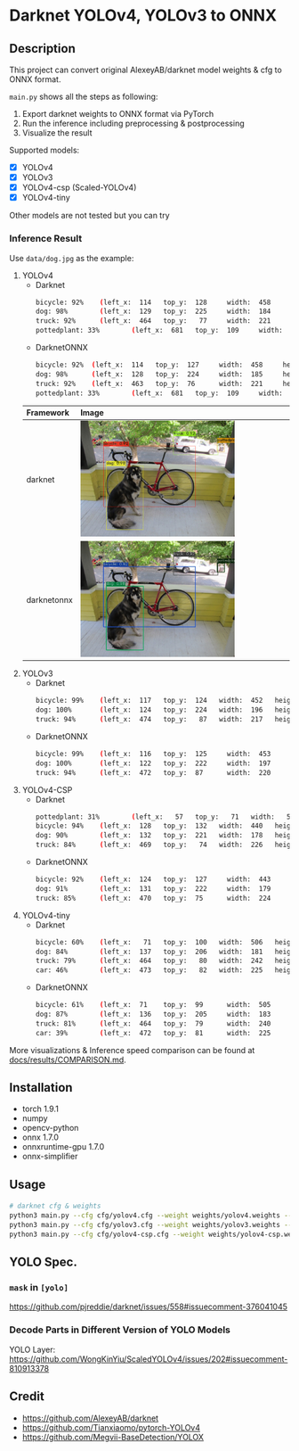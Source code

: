 # Darknet YOLOv4, YOLOv3 to ONNX
## Description
This project can convert original AlexeyAB/darknet model weights & cfg to ONNX format.  

`main.py` shows all the steps as following:  
1. Export darknet weights to ONNX format via PyTorch
2. Run the inference including preprocessing & postprocessing
3. Visualize the result

Supported models:  
- [x] YOLOv4
- [x] YOLOv3
- [x] YOLOv4-csp (Scaled-YOLOv4)
- [x] YOLOv4-tiny

Other models are not tested but you can try

### Inference Result
Use `data/dog.jpg` as the example:
1. YOLOv4
    - Darknet
        ```bash
        bicycle: 92%    (left_x:  114   top_y:  128     width:  458     height:  299)
        dog: 98%        (left_x:  129   top_y:  225     width:  184     height:  317)
        truck: 92%      (left_x:  464   top_y:   77     width:  221     height:   93)
        pottedplant: 33%        (left_x:  681   top_y:  109     width:   37     height:  45)
        ```
    - DarknetONNX
        ```bash
        bicycle: 92%  (left_x:  114   top_y:  127     width:  458     height:  299)
        dog: 98%      (left_x:  128   top_y:  224     width:  185     height:  317)
        truck: 92%    (left_x:  463   top_y:  76      width:  221     height:  93)
        pottedplant: 33%        (left_x:  681   top_y:  109     width:  36      height:  45)
        ```
    |Framework|Image|
    |-|-|
    |darknet|<img src="docs/results/darknet_yolov4_predictions.jpg" alt="drawing" width="75%"/>|  
    |darknetonnx|<img src="docs/results/onnx_yolov4_predictions.jpg" alt="drawing" width="75%"/>|
2. YOLOv3
    - Darknet
        ```bash
        bicycle: 99%    (left_x:  117   top_y:  124   width:  452   height:  309)
        dog: 100%       (left_x:  124   top_y:  224   width:  196   height:  320)
        truck: 94%      (left_x:  474   top_y:   87   width:  217   height:   79)
        ```
    - DarknetONNX
        ```bash
        bicycle: 99%    (left_x:  116   top_y:  125     width:  453     height:  307)
        dog: 100%       (left_x:  122   top_y:  222     width:  197     height:  321)
        truck: 94%      (left_x:  472   top_y:  87      width:  220     height:  79)
        ```
3. YOLOv4-CSP
    - Darknet
        ```bash
        pottedplant: 31%        (left_x:   57   top_y:   71   width:   56   height:   64)
        bicycle: 94%    (left_x:  128   top_y:  132   width:  440   height:  288)
        dog: 90%        (left_x:  132   top_y:  221   width:  178   height:  320)
        truck: 84%      (left_x:  469   top_y:   74   width:  226   height:   97)
        ```
    - DarknetONNX
        ```bash
        bicycle: 92%    (left_x:  124   top_y:  127     width:  443     height:  293)
        dog: 91%        (left_x:  131   top_y:  222     width:  179     height:  318)
        truck: 85%      (left_x:  470   top_y:  75      width:  224     height:  96)
        ```
4. YOLOv4-tiny
    - Darknet
        ```bash
        bicycle: 60%    (left_x:   71   top_y:  100   width:  506   height:  379)
        dog: 84%        (left_x:  137   top_y:  206   width:  181   height:  332)
        truck: 79%      (left_x:  464   top_y:   80   width:  242   height:   91)
        car: 46%        (left_x:  473   top_y:   82   width:  225   height:   92)
        ```
    - DarknetONNX
        ```bash
        bicycle: 61%    (left_x:  71    top_y:  99      width:  505     height:  380)
        dog: 87%        (left_x:  136   top_y:  205     width:  183     height:  336)
        truck: 81%      (left_x:  464   top_y:  79      width:  240     height:  91)
        car: 39%        (left_x:  472   top_y:  81      width:  225     height:  92)
        ```
More visualizations & Inference speed comparison can be found at [docs/results/COMPARISON.md](docs/results/COMPARISON.md).  

## Installation
- torch 1.9.1
- numpy
- opencv-python
- onnx 1.7.0
- onnxruntime-gpu 1.7.0
- onnx-simplifier

## Usage
```bash
# darknet cfg & weights
python3 main.py --cfg cfg/yolov4.cfg --weight weights/yolov4.weights --img data/dog.jpg --names data/coco.names
python3 main.py --cfg cfg/yolov3.cfg --weight weights/yolov3.weights --img data/dog.jpg --names data/coco.names
python3 main.py --cfg cfg/yolov4-csp.cfg --weight weights/yolov4-csp.weights --img data/dog.jpg --names data/coco.names
```

## YOLO Spec.
### `mask` in `[yolo]`
https://github.com/pjreddie/darknet/issues/558#issuecomment-376041045

### Decode Parts in Different Version of YOLO Models
YOLO Layer:
https://github.com/WongKinYiu/ScaledYOLOv4/issues/202#issuecomment-810913378

## Credit
- https://github.com/AlexeyAB/darknet
- https://github.com/Tianxiaomo/pytorch-YOLOv4
- https://github.com/Megvii-BaseDetection/YOLOX

